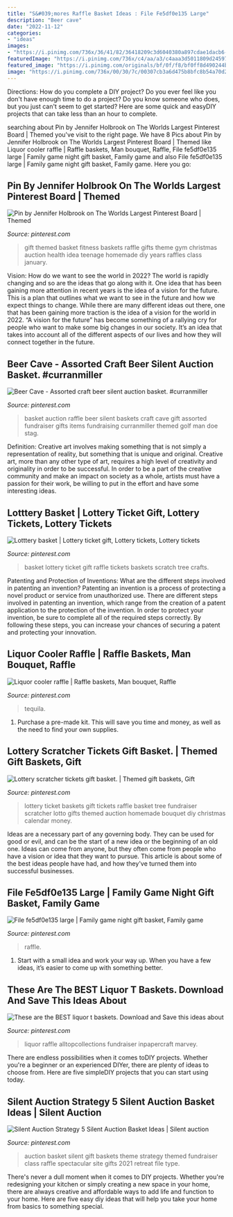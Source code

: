 ```yaml
---
title: "S&#039;mores Raffle Basket Ideas : File Fe5df0e135 Large"
description: "Beer cave"
date: "2022-11-12"
categories:
- "ideas"
images:
- "https://i.pinimg.com/736x/36/41/82/36418209c3d6040380a897cdae1dacb6--basket-crafts-basket-ideas.jpg"
featuredImage: "https://i.pinimg.com/736x/c4/aa/a3/c4aaa3d5011809d2459741e4ebc893fb.jpg"
featured_image: "https://i.pinimg.com/originals/bf/0f/f8/bf0ff8d490244b4abc546f78a6ab7fe4.jpg"
image: "https://i.pinimg.com/736x/00/30/7c/00307cb3a6d475b8bfc8b54a70d29e50.jpg"
---
```



Directions: How do you complete a DIY project?
Do you ever feel like you don't have enough time to do a project? Do you know someone who does, but you just can't seem to get started? Here are some quick and easyDIY projects that can take less than an hour to complete.

	

		
searching about Pin by Jennifer Holbrook on The Worlds Largest Pinterest Board | Themed you've visit to the right page. We have 8 Pics about Pin by Jennifer Holbrook on The Worlds Largest Pinterest Board | Themed like Liquor cooler raffle | Raffle baskets, Man bouquet, Raffle, File fe5df0e135 large | Family game night gift basket, Family game and also File fe5df0e135 large | Family game night gift basket, Family game. Here you go:
		
    
## Pin By Jennifer Holbrook On The Worlds Largest Pinterest Board | Themed

<img loading=lazy src="https://i.pinimg.com/736x/bb/2c/20/bb2c2045f6d777c83aee7c7487981d18.jpg" onerror="this.onerror=null;this.src='https://tse1.mm.bing.net/th?id=OIP.OsRLJN4mRYN4Q8Y3swnGMAHaJ3&amp;pid=15.1';" alt="Pin by Jennifer Holbrook on The Worlds Largest Pinterest Board | Themed">

_Source: pinterest.com_

>gift themed basket fitness baskets raffle gifts theme gym christmas auction health idea teenage homemade diy years raffles class january. 

	

Vision: How do we want to see the world in 2022?
The world is rapidly changing and so are the ideas that go along with it. One idea that has been gaining more attention in recent years is the idea of a vision for the future. This is a plan that outlines what we want to see in the future and how we expect things to change. While there are many different ideas out there, one that has been gaining more traction is the idea of a vision for the world in 2022. 
“A vision for the future” has become something of a rallying cry for people who want to make some big changes in our society. It’s an idea that takes into account all of the different aspects of our lives and how they will connect together in the future.

    
## Beer Cave - Assorted Craft Beer Silent Auction Basket. #curranmiller

<img loading=lazy src="https://i.pinimg.com/736x/c4/aa/a3/c4aaa3d5011809d2459741e4ebc893fb.jpg" onerror="this.onerror=null;this.src='https://tse3.mm.bing.net/th?id=OIP.6ceVJRK1mvbqURbKnrTKSwHaJ3&amp;pid=15.1';" alt="Beer Cave - Assorted craft beer silent auction basket. #curranmiller">

_Source: pinterest.com_

>basket auction raffle beer silent baskets craft cave gift assorted fundraiser gifts items fundraising curranmiller themed golf man doe stag. 

	

Definition: Creative art involves making something that is not simply a representation of reality, but something that is unique and original.
Creative art, more than any other type of art, requires a high level of creativity and originality in order to be successful. In order to be a part of the creative community and make an impact on society as a whole, artists must have a passion for their work, be willing to put in the effort and have some interesting ideas.

    
## Lotttery Basket | Lottery Ticket Gift, Lottery Tickets, Lottery Tickets

<img loading=lazy src="https://i.pinimg.com/736x/36/41/82/36418209c3d6040380a897cdae1dacb6--basket-crafts-basket-ideas.jpg" onerror="this.onerror=null;this.src='https://tse3.mm.bing.net/th?id=OIP.s2tYuBbJ5juXKPhqq54ClQHaJ3&amp;pid=15.1';" alt="Lotttery basket | Lottery ticket gift, Lottery tickets, Lottery tickets">

_Source: pinterest.com_

>basket lottery ticket gift raffle tickets baskets scratch tree crafts. 

	

Patenting and Protection of Inventions: What are the different steps involved in patenting an invention?
Patenting an invention is a process of protecting a novel product or service from unauthorized use. There are different steps involved in patenting an invention, which range from the creation of a patent application to the protection of the invention. In order to protect your invention, be sure to complete all of the required steps correctly. By following these steps, you can increase your chances of securing a patent and protecting your innovation.

    
## Liquor Cooler Raffle | Raffle Baskets, Man Bouquet, Raffle

<img loading=lazy src="https://i.pinimg.com/736x/e1/80/38/e180389ef9c8908c666f83aeb37df43d.jpg" onerror="this.onerror=null;this.src='https://tse3.mm.bing.net/th?id=OIP.Oi1fFWbKRkEI20eQ536jyQHaKn&amp;pid=15.1';" alt="Liquor cooler raffle | Raffle baskets, Man bouquet, Raffle">

_Source: pinterest.com_

>tequila. 

	

1. Purchase a pre-made kit. This will save you time and money, as well as the need to find your own supplies.

    
## Lottery Scratcher Tickets Gift Basket. | Themed Gift Baskets, Gift

<img loading=lazy src="https://i.pinimg.com/originals/fd/38/30/fd38301fcaae96e2b27e3228763643ef.jpg" onerror="this.onerror=null;this.src='https://tse1.mm.bing.net/th?id=OIP.ln6c7cK-0JU97ezdEnsOMgHaJ4&amp;pid=15.1';" alt="Lottery scratcher tickets gift basket. | Themed gift baskets, Gift">

_Source: pinterest.com_

>lottery ticket baskets gift tickets raffle basket tree fundraiser scratcher lotto gifts themed auction homemade bouquet diy christmas calendar money. 

	

Ideas are a necessary part of any governing body. They can be used for good or evil, and can be the start of a new idea or the beginning of an old one. Ideas can come from anyone, but they often come from people who have a vision or idea that they want to pursue. This article is about some of the best ideas people have had, and how they've turned them into successful businesses.

    
## File Fe5df0e135 Large | Family Game Night Gift Basket, Family Game

<img loading=lazy src="https://i.pinimg.com/736x/00/30/7c/00307cb3a6d475b8bfc8b54a70d29e50.jpg" onerror="this.onerror=null;this.src='https://tse2.mm.bing.net/th?id=OIP.evYBSHe705LD-HLC2vEjSAHaHa&amp;pid=15.1';" alt="File fe5df0e135 large | Family game night gift basket, Family game">

_Source: pinterest.com_

>raffle. 

	

1. Start with a small idea and work your way up. When you have a few ideas, it’s easier to come up with something better.

    
## These Are The BEST Liquor T Baskets. Download And Save This Ideas About

<img loading=lazy src="https://i.pinimg.com/736x/ca/25/df/ca25df41704deb919c35fb1d2c09958b.jpg" onerror="this.onerror=null;this.src='https://tse4.mm.bing.net/th?id=OIP.niLEMZtoF-c_Zf0Gx9_VpQHaJ4&amp;pid=15.1';" alt="These are the BEST liquor t baskets. Download and Save this ideas about">

_Source: pinterest.com_

>liquor raffle alltopcollections fundraiser inpapercraft marvey. 

	

There are endless possibilities when it comes toDIY projects. Whether you're a beginner or an experienced DIYer, there are plenty of ideas to choose from. Here are five simpleDIY projects that you can start using today.

    
## Silent Auction Strategy 5 Silent Auction Basket Ideas | Silent Auction

<img loading=lazy src="https://i.pinimg.com/originals/bf/0f/f8/bf0ff8d490244b4abc546f78a6ab7fe4.jpg" onerror="this.onerror=null;this.src='https://tse3.mm.bing.net/th?id=OIP.3WDHYHkegk9yIpJjxDV-2gHaFj&amp;pid=15.1';" alt="Silent Auction Strategy 5 Silent Auction Basket Ideas | Silent auction">

_Source: pinterest.com_

>auction basket silent gift baskets theme strategy themed fundraiser class raffle spectacular site gifts 2021 retreat file type. 

	

There's never a dull moment when it comes to DIY projects. Whether you're redesigning your kitchen or simply creating a new space in your home, there are always creative and affordable ways to add life and function to your home. Here are five easy diy ideas that will help you take your home from basics to something special.

